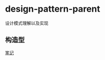# design-pattern-parent
设计模式理解以及实现
## 构造型
[笔记](http://note.youdao.com/noteshare?id=6664e2566540d69a74ef231d8cc956a9&sub=01FE285512344B379CBC754B02288486)